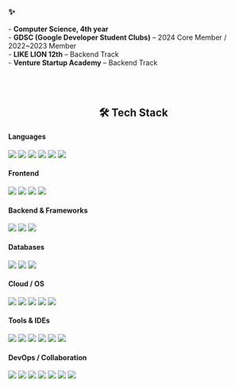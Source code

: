 <div align="left">
  <h3>✨</h3>
  <p>
    - <strong>Computer Science, 4th year</strong><br>    
    - <strong>GDSC (Google Developer Student Clubs)</strong> – 2024 Core Member / 2022~2023 Member<br>
    - <strong>LIKE LION 12th</strong> – Backend Track<br>
    - <strong>Venture Startup Academy</strong> – Backend Track<br>
  </p>
</div>

<br><br>
<div align="center">
  <h2>🛠 Tech Stack</h2>
</div>

<!-- Languages -->
<h4>Languages</h4>
<div align="left">
  <img src="https://img.shields.io/badge/Java-007396?style=flat&logo=Java&logoColor=white"/>
  <img src="https://img.shields.io/badge/Python-3776AB?style=flat&logo=Python&logoColor=white"/>
  <img src="https://img.shields.io/badge/C++-00599C?style=flat&logo=Cplusplus&logoColor=white"/>
  <img src="https://img.shields.io/badge/C%23-239120?style=flat&logo=Csharp&logoColor=white"/>
  <img src="https://img.shields.io/badge/JavaScript-F7DF1E?style=flat&logo=JavaScript&logoColor=black"/>
  <img src="https://img.shields.io/badge/TypeScript-3178C6?style=flat&logo=TypeScript&logoColor=white"/>
</div>

<!-- Frontend -->
<h4>Frontend</h4>
<div align="left">
  <img src="https://img.shields.io/badge/React-20232A?style=flat&logo=React&logoColor=61DAFB"/>
  <img src="https://img.shields.io/badge/Tailwind CSS-06B6D4?style=flat&logo=TailwindCSS&logoColor=white"/>
  <img src="https://img.shields.io/badge/HTML5-E34F26?style=flat&logo=HTML5&logoColor=white"/>
  <img src="https://img.shields.io/badge/CSS3-1572B6?style=flat&logo=CSS3&logoColor=white"/>
</div>


<!-- Backend -->
<h4>Backend & Frameworks</h4>
<div align="left">
  <img src="https://img.shields.io/badge/Node.js-339933?style=flat&logo=Node.js&logoColor=white"/>
  <img src="https://img.shields.io/badge/Spring-6DB33F?style=flat&logo=Spring&logoColor=white"/>
  <img src="https://img.shields.io/badge/Spring Boot-6DB33F?style=flat&logo=SpringBoot&logoColor=white"/>
</div>

<!-- Databases -->
<h4>Databases</h4>
<div align="left">
  <img src="https://img.shields.io/badge/MySQL-4479A1?style=flat&logo=MySQL&logoColor=white"/>
  <img src="https://img.shields.io/badge/Oracle-F80000?style=flat&logo=Oracle&logoColor=white"/>
  <img src="https://img.shields.io/badge/MariaDB-003545?style=flat&logo=MariaDB&logoColor=white"/>
</div>

<!-- Cloud & OS -->
<h4>Cloud / OS</h4>
<div align="left">
  <img src="https://img.shields.io/badge/AWS-232F3E?style=flat&logo=AmazonAWS&logoColor=white"/>
  <img src="https://img.shields.io/badge/EC2-FF9900?style=flat&logo=AmazonEC2&logoColor=white"/>
  <img src="https://img.shields.io/badge/S3-569A31?style=flat&logo=AmazonS3&logoColor=white"/>
  <img src="https://img.shields.io/badge/Linux-FCC624?style=flat&logo=Linux&logoColor=black"/>
  <img src="https://img.shields.io/badge/CentOS-262577?style=flat&logo=CentOS&logoColor=white"/>
</div>

<h4>Tools & IDEs</h4>
<div align="left">
  <img src="https://img.shields.io/badge/IntelliJ IDEA-000000?style=flat&logo=IntelliJIDEA&logoColor=white"/>
  <img src="https://img.shields.io/badge/Visual Studio-5C2D91?style=flat&logo=VisualStudio&logoColor=white"/>
  <img src="https://img.shields.io/badge/VS Code-007ACC?style=flat&logo=VisualStudioCode&logoColor=white"/>
  <img src="https://img.shields.io/badge/Eclipse IDE-2C2255?style=flat&logo=EclipseIDE&logoColor=white"/>
  <img src="https://img.shields.io/badge/Android Studio-3DDC84?style=flat&logo=AndroidStudio&logoColor=white"/>
  <img src="https://img.shields.io/badge/MySQL Workbench-4479A1?style=flat&logo=MySQL&logoColor=white"/>
</div>

<!-- DevOps / Collaboration -->
<h4>DevOps / Collaboration</h4>
<div align="left">
  <img src="https://img.shields.io/badge/Git-F05032?style=flat&logo=git&logoColor=white"/>
  <img src="https://img.shields.io/badge/GitHub-181717?style=flat&logo=GitHub&logoColor=white"/>
  <img src="https://img.shields.io/badge/Apache Tomcat-F8DC75?style=flat&logo=ApacheTomcat&logoColor=black"/>
  <img src="https://img.shields.io/badge/VirtualBox-183A61?style=flat&logo=VirtualBox&logoColor=white"/>
  <img src="https://img.shields.io/badge/Notion-000000?style=flat&logo=Notion&logoColor=white"/>
  <img src="https://img.shields.io/badge/Slack-4A154B?style=flat&logo=Slack&logoColor=white"/>
  <img src="https://img.shields.io/badge/Figma-F24E1E?style=flat&logo=Figma&logoColor=white"/>
</div>

<!--
**ddoddo1228/ddoddo1228** is a ✨ _special_ ✨ repository because its `README.md` (this file) appears on your GitHub profile.

Here are some ideas to get you started:

- 🔭 I’m currently working on ...
- 🌱 I’m currently learning ...
- 👯 I’m looking to collaborate on ...
- 🤔 I’m looking for help with ...
- 💬 Ask me about ...
- 📫 How to reach me: ...
- 😄 Pronouns: ...
- ⚡ Fun fact: ...
-->

